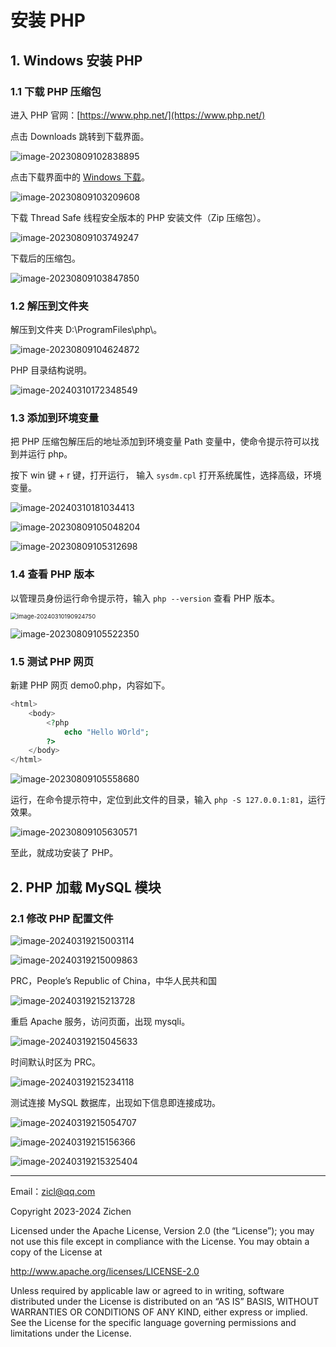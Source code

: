 # 安装 PHP

## 1. Windows 安装 PHP

### 1.1 下载 PHP 压缩包

进入 PHP 官网：[https://www.php.net/](https://www.php.net/)

点击 Downloads 跳转到下载界面。

![image-20230809102838895](./image-20230809102838895.png)

点击下载界面中的 [Windows 下载](https://windows.php.net/download)。

![image-20230809103209608](./image-20230809103209608.png)

下载 Thread Safe 线程安全版本的 PHP 安装文件（Zip 压缩包）。

![image-20230809103749247](./image-20230809103749247.png)

下载后的压缩包。

![image-20230809103847850](./image-20230809103847850.png)

### 1.2 解压到文件夹

解压到文件夹 D:\ProgramFiles\php\。

![image-20230809104624872](./image-20230809104624872.png)

PHP 目录结构说明。

![image-20240310172348549](./image-20240310172348549.png)

### 1.3 添加到环境变量

把 PHP 压缩包解压后的地址添加到环境变量 Path 变量中，使命令提示符可以找到并运行 php。

按下 win 键 + r 键，打开运行， 输入 `sysdm.cpl` 打开系统属性，选择高级，环境变量。

![image-20240310181034413](./image-20240310181034413.png)

![image-20230809105048204](./image-20230809105048204.png)

![image-20230809105312698](./image-20230809105312698.png)

### 1.4 查看 PHP 版本

以管理员身份运行命令提示符，输入 `php --version` 查看 PHP 版本。

<img src="./image-20240310190924750.png" alt="image-20240310190924750" style="zoom:67%;" />

![image-20230809105522350](./image-20230809105522350.png)

### 1.5 测试 PHP 网页

新建 PHP 网页 demo0.php，内容如下。

```php
<html>
	<body>
		<?php 
			echo "Hello WOrld";
		?>
	</body>
</html>
```

![image-20230809105558680](./image-20230809105558680.png)

运行，在命令提示符中，定位到此文件的目录，输入 `php -S 127.0.0.1:81`，运行效果。

![image-20230809105630571](./image-20230809105630571.png)

至此，就成功安装了 PHP。

## 2. PHP 加载 MySQL 模块

### 2.1 修改 PHP 配置文件

![image-20240319215003114](./image-20240319215003114.png)

![image-20240319215009863](./image-20240319215009863.png)

PRC，People’s Republic of China，中华人民共和国

![image-20240319215213728](./image-20240319215213728.png)

重启 Apache 服务，访问页面，出现 mysqli。

![image-20240319215045633](./image-20240319215045633.png)

时间默认时区为 PRC。

![image-20240319215234118](./image-20240319215234118.png)

测试连接 MySQL 数据库，出现如下信息即连接成功。

![image-20240319215054707](./image-20240319215054707.png)

![image-20240319215156366](./image-20240319215156366.png)

![image-20240319215325404](./image-20240319215325404.png)

---

Email：zicl@qq.com

Copyright 2023-2024 Zichen

Licensed under the Apache License, Version 2.0 (the “License”);
you may not use this file except in compliance with the License.
You may obtain a copy of the License at

<a target="_blank" href="http://www.apache.org/licenses/LICENSE-2.0">http://www.apache.org/licenses/LICENSE-2.0</a>

Unless required by applicable law or agreed to in writing, software
distributed under the License is distributed on an “AS IS” BASIS,
WITHOUT WARRANTIES OR CONDITIONS OF ANY KIND, either express or implied.
See the License for the specific language governing permissions and
limitations under the License.